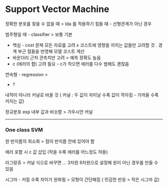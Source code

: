 # Support Vector Machine

정확한 분포를 찾을 수 없을 때 > lda 를 적용하기 힘들 때 - 선형관계가 아닌 경우 

범주형일 때 - classifier  > 보통 기본

- 핵심 - cost 문제 모든 자료를 고려 x 코스트에 영향을 끼치는 값들만 고려할 것 . 경계 부근 점들을 반영해 모델 코스트 계산
- 바운더리 근처 관측치만 고려 > 예측 정확도 높음
- c (에러의 합) 고려 필요 - c가 작으면 에러를 다수 범해도 괜찮음

연속형 - regression >

- ?



내적이 아니라 커널로 바꿀 것 ( 커널 : 두 값이 차이날 수록 값이 작아짐 - 가까울 수록 커지는 값)

정규분포 exp 내부 값과 비슷함 > 가우시안 커널 



---

### One class SVM

원 반지름의 최소화 > 점이 반지름 안에 있어야 함 

에러 포함 시 c 값 삽입 (작을 수록 에러를 어느정도 허용)

라그랑쥬 > 커널 식으로 바꾸면 ... 3차원 6차원으로 설정해 원이 아닌 경우를 만들 수 있음

시그마 - 커질 수록 차이가 완화됨 > 모형이 간단해짐 ( 민감한 반응 > 작은 시그마 값)